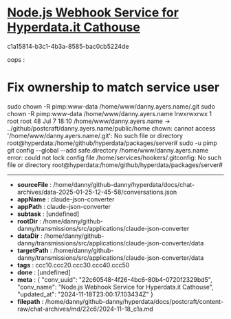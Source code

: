 # [Node.js Webhook Service for Hyperdata.it Cathouse](https://claude.ai/chat/22c60548-4f26-4bc6-80b4-0720f2329bd5)

c1a15814-b3c1-4b3a-8585-bac0cb5224de

oops :
# Fix ownership to match service user
sudo chown -R pimp:www-data /home/www/danny.ayers.name/.git
sudo chown -R pimp:www-data /home/www/danny.ayers.name
lrwxrwxrwx 1 root root 48 Jul  7 18:10 /home/www/danny.ayers.name -> ../github/postcraft/danny.ayers.name/public/home
chown: cannot access '/home/www/danny.ayers.name/.git': No such file or directory
root@hyperdata:/home/github/hyperdata/packages/server# sudo -u pimp git config --global --add safe.directory /home/www/danny.ayers.name
error: could not lock config file /home/services/hookers/.gitconfig: No such file or directory
root@hyperdata:/home/github/hyperdata/packages/server#

---

* **sourceFile** : /home/danny/github-danny/hyperdata/docs/chat-archives/data-2025-01-25-12-45-58/conversations.json
* **appName** : claude-json-converter
* **appPath** : claude-json-converter
* **subtask** : [undefined]
* **rootDir** : /home/danny/github-danny/transmissions/src/applications/claude-json-converter
* **dataDir** : /home/danny/github-danny/transmissions/src/applications/claude-json-converter/data
* **targetPath** : /home/danny/github-danny/transmissions/src/applications/claude-json-converter/data
* **tags** : ccc10.ccc20.ccc30.ccc40.ccc50
* **done** : [undefined]
* **meta** : {
  "conv_uuid": "22c60548-4f26-4bc6-80b4-0720f2329bd5",
  "conv_name": "Node.js Webhook Service for Hyperdata.it Cathouse",
  "updated_at": "2024-11-18T23:00:17.103434Z"
}
* **filepath** : /home/danny/github-danny/hyperdata/docs/postcraft/content-raw/chat-archives/md/22c6/2024-11-18_c1a.md